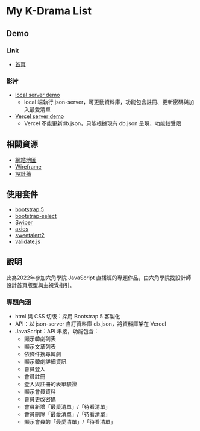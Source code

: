 # My K-Drama List
 
## Demo
### Link
- [首頁](https://linyawun.github.io/My-K-Drama-List/)

### 影片
- [local server demo]()
  - local 端執行 json-server，可更動資料庫，功能包含註冊、更新密碼與加入最愛清單
- [Vercel server demo]()
  - Vercel 不能更新db.json，只能根據現有 db.json 呈現，功能較受限
 
## 相關資源
- [網站地圖](https://whimsical.com/AvxrPGndY3A3k55WpPFwvo)
- [Wireframe](https://whimsical.com/8yLgbAJ3MfCpZCAnXuDXHW)
- [設計稿](https://www.figma.com/file/9KJWTbcPojykWf5LrUce0a/%E9%9F%93%E5%8A%87%E8%92%90%E9%9B%86%E7%B6%B2?node-id=0%3A1)

## 使用套件
- [bootstrap 5](https://getbootstrap.com/docs/5.0/getting-started/introduction/)
- [bootstrap-select](https://developer.snapappointments.com/bootstrap-select/)
- [Swiper](https://swiperjs.com/)
- [axios](https://axios-http.com/)
- [sweetalert2](https://sweetalert2.github.io/)
- [validate.js](https://validatejs.org/)

## 說明
此為2022年參加六角學院 JavaScript 直播班的專題作品，由六角學院找設計師設計首頁版型與主視覺指引。
### 專題內涵
- html 與 CSS 切版：採用 Bootstrap 5 客製化
- API：以 json-server 自訂資料庫 db.json，將資料庫架在 Vercel
- JavaScript：API 串接，功能包含：
  - 顯示韓劇列表
  - 顯示文章列表
  - 依條件搜尋韓劇
  - 顯示韓劇詳細資訊
  - 會員登入
  - 會員註冊
  - 登入與註冊的表單驗證
  - 顯示會員資料
  - 會員更改密碼
  - 會員新增「最愛清單」/「待看清單」
  - 會員刪除「最愛清單」/「待看清單」
  - 顯示會員的「最愛清單」/「待看清單」
